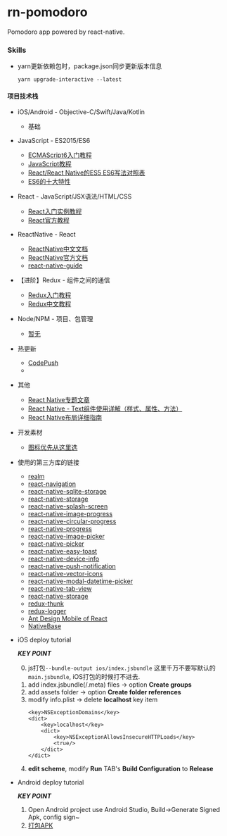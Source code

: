 # rn-pomodoro
Pomodoro app powered by react-native.

### Skills

- yarn更新依赖包时，package.json同步更新版本信息
    ```
    yarn upgrade-interactive --latest
    ```

#### 项目技术栈

- iOS/Android - Objective-C/Swift/Java/Kotlin
    - 基础

- JavaScript - ES2015/ES6
    - [ECMAScript6入门教程](http://es6.ruanyifeng.com/#docs/object)
    - [JavaScript教程](http://www.runoob.com/js/js-tutorial.html)
    - [React/React Native的ES5 ES6写法对照表](http://bbs.reactnative.cn/topic/15/react-react-native-的es5-es6写法对照表)
    - [ES6的十大特性](http://geek.csdn.net/news/detail/239352)

- React - JavaScript/JSX语法/HTML/CSS
    - [React入门实例教程](http://www.ruanyifeng.com/blog/2015/03/react.html)
    - [React官方教程](https://reactjs.org/)

- ReactNative - React
    - [ReactNative中文文档](http://reactnative.cn/docs/0.48/getting-started.html)
    - [ReactNative官方文档](http://facebook.github.io/react-native/docs/getting-started.html)
    - [react-native-guide](https://github.com/reactnativecn/react-native-guide)

- 【进阶】Redux - 组件之间的通信
    - [Redux入门教程](http://www.ruanyifeng.com/blog/2016/09/redux_tutorial_part_one_basic_usages.html)
    - [Redux中文教程](http://www.redux.org.cn/docs/basics/index.html)

- Node/NPM - 项目、包管理
    - [暂无]()

- 热更新
    - [CodePush](http://microsoft.github.io/code-push/index.html#getting_started)
    - []()

- 其他
    - [React Native专题文章](http://www.hangge.com/blog/cache/category_76_1.html)
    - [React Native - Text组件使用详解（样式、属性、方法）](http://www.hangge.com/blog/cache/detail_1486.html)
    - [React Native布局详细指南](http://blog.csdn.net/quanqinyang/article/details/52215641)

- 开发素材
    - [图标优先从这里选](http://www.iconfont.cn/collections/detail?spm=a313x.7781069.1998910419.d9df05512&cid=2706)


- 使用的第三方库的链接
    - [realm](https://github.com/realm/realm-js)
    - [react-navigation](https://github.com/react-community/react-navigation)
    - [react-native-sqlite-storage](https://github.com/andpor/react-native-sqlite-storage)
    - [react-native-storage](https://github.com/sunnylqm/react-native-storage)
    - [react-native-splash-screen](https://github.com/crazycodeboy/react-native-splash-screen)
    - [react-native-image-progress](https://github.com/oblador/react-native-image-progress)
    - [react-native-circular-progress](https://github.com/bgryszko/react-native-circular-progress)
    - [react-native-progress](https://github.com/oblador/react-native-progress)
    - [react-native-image-picker](https://github.com/react-community/react-native-image-picker)
    - [react-native-picker](https://github.com/beefe/react-native-picker)
    - [react-native-easy-toast](https://github.com/crazycodeboy/react-native-easy-toast)
    - [react-native-device-info](https://github.com/rebeccahughes/react-native-device-info)
    - [react-native-push-notification](https://github.com/zo0r/react-native-push-notification)
    - [react-native-vector-icons](https://github.com/oblador/react-native-vector-icons)
    - [react-native-modal-datetime-picker](https://github.com/mmazzarolo/react-native-modal-datetime-picker)
    - [react-native-tab-view](https://github.com/react-native-community/react-native-tab-view)
    - [react-native-storage](https://github.com/sunnylqm/react-native-storage)
    - [redux-thunk](https://github.com/gaearon/redux-thunk)
    - [redux-logger](https://github.com/evgenyrodionov/redux-logger)
    - [Ant Design Mobile of React](https://mobile.ant.design/index-cn)        
    - [NativeBase](https://github.com/GeekyAnts/NativeBase)
    
    

- iOS deploy tutorial

   ***KEY POINT***
   
   0. js打包```--bundle-output ios/index.jsbundle``` 这里千万不要写默认的```main.jsbundle```, iOS打包的时候打不进去.
   1. add index.jsbundle(/.meta) files -> option **Create groups**
   2. add assets folder -> option **Create folder references**
   3. modify info.plist -> delete **localhost** key item
        ```
        <key>NSExceptionDomains</key>
        <dict>
            <key>localhost</key>
            <dict>
                <key>NSExceptionAllowsInsecureHTTPLoads</key>
                <true/>
            </dict>
        </dict>
        ```
   4. **edit scheme**, modify **Run** TAB's **Build Configuration** to **Release**
    
- Android deploy tutorial

    ***KEY POINT***
    
    1. Open Android project use Android Studio, Build->Generate Signed Apk, config sign~
    2. [打包APK](http://reactnative.cn/docs/0.50/signed-apk-android.html#content)
        
        

